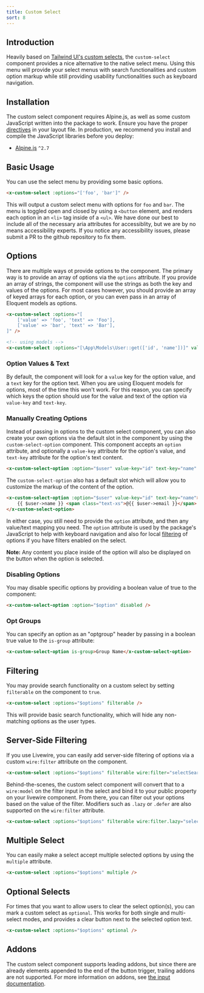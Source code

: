 ```yaml
---
title: Custom Select
sort: 8
---
```


## Introduction

Heavily based on [Tailwind UI's custom selects](https://tailwindui.com/components/application-ui/forms/select-menus), the `custom-select` component provides a nice alternative
to the native select menu. Using this menu will provide your select menus with search functionalities and
custom option markup while still providing usability functionalities such as keyboard navigation.

## Installation

The custom select component requires Alpine.js, as well as some custom JavaScript written into the package to work.
Ensure you have the proper [directives](/docs/laravel-form-components/v1/installation#directives) in your layout file.
In production, we recommend you install and compile the JavaScript libraries before you deploy:

- [Alpine.js](https://github.com/alpinejs/alpine) `^2.7`

## Basic Usage

You can use the select menu by providing some basic options.

```html
<x-custom-select :options="['foo', 'bar']" />
```

This will output a custom select menu with options for `foo` and `bar`. The menu is toggled open and closed by using a `<button` element,
and renders each option in an `<li>` tag inside of a `<ul>`. We have done our best to include all of the necessary aria attributes for
accessiblity, but we are by no means accessibility experts. If you notice any accessibility issues, please submit a PR to the github
repository to fix them.

## Options

There are multiple ways ot provide options to the component. The primary way is to provide an array of options via the `options` attribute.
If you provide an array of strings, the component will use the strings as both the key and values of the options. For most cases however, you
should provide an array of keyed arrays for each option, or you can even pass in an array of Eloquent models as options.

```html
<x-custom-select :options="[
    ['value' => 'foo', 'text' => 'Foo'],
    ['value' => 'bar', 'text' => 'Bar'],
]" />

<!-- using models -->
<x-custom-select :options="[\App\Models\User::get(['id', 'name'])]" value-key="id" text-key="name" />
```

### Option Values & Text

By default, the component will look for a `value` key for the option value, and a `text` key for the option text. When you are using Eloquent models
for options, most of the time this won't work. For this reason, you can specify which keys the option should use for the value and text
of the option via `value-key` and `text-key`.

### Manually Creating Options

Instead of passing in options to the custom select component, you can also create your own options via the default slot in the component by
using the `custom-select-option` component. This component accepts an `option` attribute, and optionally a `value-key` attribute for the
option's value, and `text-key` attribute for the option's text content.

```html
<x-custom-select-option :option="$user" value-key="id" text-key="name" />
``` 

The `custom-select-option` also has a default slot which will allow you to customize the markup of the content of the option.

```html
<x-custom-select-option :option="$user" value-key="id" text-key="name">
    {{ $user->name }} <span class="text-xs">@{{ $user->email }}</span>
</x-custom-select-option>
```

In either case, you still need to provide the `option` attribute, and then any value/text mapping you need. The `option` attribute
is used by the package's JavaScript to help with keyboard navigation and also for local [filtering](#server-side-filtering) of options if you
have filters enabled on the select.

**Note:** Any content you place inside of the option will also be displayed on the button when the option is selected.

### Disabling Options

You may disable specific options by providing a boolean value of true to the component:

```html
<x-custom-select-option :option="$option" disabled />
```

### Opt Groups

You can specify an option as an "optgroup" header by passing in a boolean true value to the `is-group` attribute:

```html
<x-custom-select-option is-group>Group Name</x-custom-select-option>
```

## Filtering

You may provide search functionality on a custom select by setting `filterable` on the component to `true`.

```html
<x-custom-select :options="$options" filterable />
```

This will provide basic search functionality, which will hide any non-matching options as the user types.

## Server-Side Filtering

If you use Livewire, you can easily add server-side filtering of options via a custom `wire:filter` attribute on the component.

```html
<x-custom-select :options="$options" filterable wire:filter="selectSearch" />
```

Behind-the-scenes, the custom select component will convert that to a `wire:model` on the filter input in the select and bind it to
your public property on your livewire component. From there, you can filter out your options based on the value of the filter. Modifiers
such as `.lazy` or `.defer` are also supported on the `wire:filter` attribute.

```html
<x-custom-select :options="$options" filterable wire:filter.lazy="selectSearch" />
```

## Multiple Select

You can easily make a select accept multiple selected options by using the `multiple` attribute.

```html
<x-custom-select :options="$options" multiple />
```

## Optional Selects

For times that you want to allow users to clear the select option(s), you can mark a custom select as `optional`. This
works for both single and multi-select modes, and provides a clear button next to the selected option text.

```html
<x-custom-select :options="$options" optional />
```

## Addons

The custom select component supports leading addons, but since there are already elements appended to the end
of the button trigger, trailing addons are not supported. For more information on addons, see [the input documentation](/docs/laravel-form-components/v1/components/input#addons).
